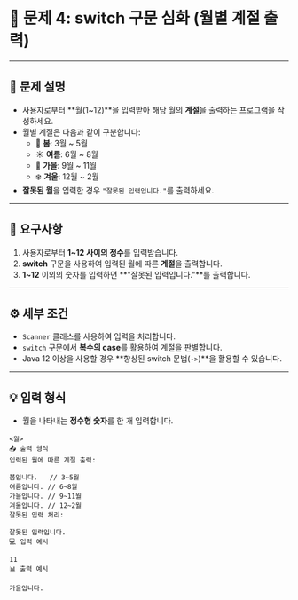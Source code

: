 # 📘 문제 4: switch 구문 심화 (월별 계절 출력)

---

## 📝 **문제 설명**
- 사용자로부터 **월(1~12)**을 입력받아 해당 월의 **계절**을 출력하는 프로그램을 작성하세요.
- 월별 계절은 다음과 같이 구분합니다:
    - 🌸 **봄**: 3월 ~ 5월
    - ☀️ **여름**: 6월 ~ 8월
    - 🍂 **가을**: 9월 ~ 11월
    - ❄️ **겨울**: 12월 ~ 2월
- **잘못된 월**을 입력한 경우 `"잘못된 입력입니다."`를 출력하세요.

---

## 🎯 **요구사항**
1. 사용자로부터 **1~12 사이의 정수**를 입력받습니다.
2. **switch** 구문을 사용하여 입력된 월에 따른 **계절**을 출력합니다.
3. **1~12** 이외의 숫자를 입력하면 **"잘못된 입력입니다."**를 출력합니다.

---

## ⚙️ **세부 조건**
- `Scanner` 클래스를 사용하여 입력을 처리합니다.
- `switch` 구문에서 **복수의 case**를 활용하여 계절을 판별합니다.
- Java 12 이상을 사용할 경우 **향상된 switch 문법(`->`)**을 활용할 수 있습니다.

---

## 💡 **입력 형식**
- 월을 나타내는 **정수형 숫자**를 한 개 입력합니다.
```plaintext
<월>
📤 출력 형식
입력된 월에 따른 계절 출력:

봄입니다.   // 3~5월
여름입니다. // 6~8월
가을입니다. // 9~11월
겨울입니다. // 12~2월
잘못된 입력 처리:

잘못된 입력입니다.
💻 입력 예시

11
📊 출력 예시

가을입니다.